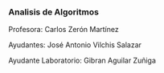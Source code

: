 ### Analisis de Algoritmos

Profesora: Carlos Zerón Martínez

Ayudantes: José Antonio Vilchis Salazar
           
Ayudante Laboratorio: Gibran Aguilar Zuñiga

